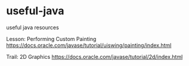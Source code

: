 # useful-java
useful java resources

Lesson: Performing Custom Painting
https://docs.oracle.com/javase/tutorial/uiswing/painting/index.html

Trail: 2D Graphics
https://docs.oracle.com/javase/tutorial/2d/index.html
